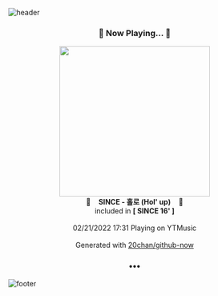 ![header](https://capsule-render.vercel.app/api?type=wave&height=170&section=header&text=Hi.%20I'm%20SHIFT&fontColor=090707&fontAlignX=45&fontAlignY=65&fontSize=100)

<h3 align="center">🎵 Now Playing... 🎵</h3>
<p align="center">
  <a href="https://music.youtube.com/watch?v=NrmiDoqnqX4">
    <img width="300" src="https://lh3.googleusercontent.com/Q0VXlrMWwhbQPsyHIaIS4dDVSniDXqvIxwZQ-8QNFppGtGEf998q3yLN7DHxG2-2lqCodIpfONlPucmC">
  </a>
  <br>
  🎵&nbsp&nbsp&nbsp <b>SINCE - 홀로 (Hol' up)</b> &nbsp&nbsp&nbsp🎵
  <br>
  included in <b>[ SINCE 16' ]</b>
  
  <br />
  <br />
  02/21/2022 17:31 Playing on YTMusic
  <br />
  <br />
  Generated with <a href="https://github.com/20chan/github-now">20chan/github-now</a>
</p>

<h3 align="center">•••</h3>

![footer](https://capsule-render.vercel.app/api?type=wave&height=150&section=footer)
